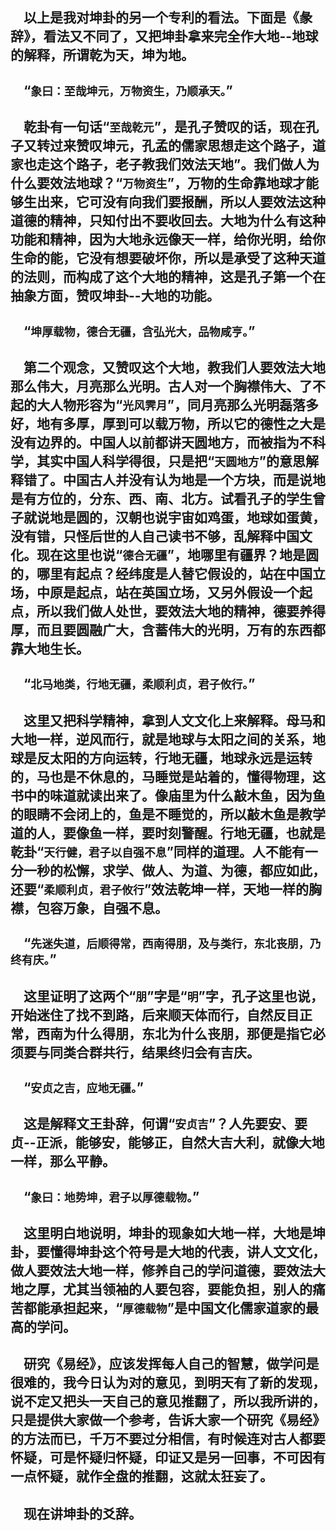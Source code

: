 &emsp;以上是我对坤卦的另一个专利的看法。下面是《彖辞》，看法又不同了，又把坤卦拿来完全作大地--地球的解释，所谓乾为天，坤为地。
---
&emsp;“``象曰：至哉坤元，万物资生，乃顺承天。``”
---
&emsp;乾卦有一句话“``至哉乾元``”，是孔子赞叹的话，现在孔子又转过来赞叹坤元，孔孟的儒家思想走这个路子，道家也走这个路子，老子教我们效法天地”。我们做人为什么要效法地球？“``万物资生``”，万物的生命靠地球才能够生出来，它可没有向我们要报酬，所以人要效法这种道德的精神，只知付出不要收回去。大地为什么有这种功能和精神，因为大地永远像天一样，给你光明，给你生命的能，它没有想要破坏你，所以是承受了这种天道的法则，而构成了这个大地的精神，这是孔子第一个在抽象方面，赞叹坤卦--大地的功能。
---
&emsp;“``坤厚载物，德合无疆，含弘光大，品物咸亨。``”
---
&emsp;第二个观念，又赞叹这个大地，教我们人要效法大地那么伟大，月亮那么光明。古人对一个胸襟伟大、了不起的大人物形容为“``光风霁月``”，同月亮那么光明磊落多好，地有多厚，厚到可以载万物，所以它的德性之大是没有边界的。中国人以前都讲天圆地方，而被指为不科学，其实中国人科学得很，只是把“``天圆地方``”的意思解释错了。中国古人并没有认为地是一个方块，而是说地是有方位的，分东、西、南、北方。试看孔子的学生曾子就说地是圆的，汉朝也说宇宙如鸡蛋，地球如蛋黄，没有错，只怪后世的人自己读书不够，乱解释中国文化。现在这里也说“``德合无疆``”，地哪里有疆界？地是圆的，哪里有起点？经纬度是人替它假设的，站在中国立场，中原是起点，站在英国立场，又另外假设一个起点，所以我们做人处世，要效法大地的精神，德要养得厚，而且要圆融广大，含蓄伟大的光明，万有的东西都靠大地生长。
---
&emsp;“``北马地类，行地无疆，柔顺利贞，君子攸行。``”
---
&emsp;这里又把科学精神，拿到人文文化上来解释。母马和大地一样，逆风而行，就是地球与太阳之间的关系，地球是反太阳的方向运转，行地无疆，地球永远是运转的，马也是不休息的，马睡觉是站着的，懂得物理，这书中的味道就读出来了。像庙里为什么敲木鱼，因为鱼的眼睛不会闭上的，鱼是不睡觉的，所以敲木鱼是教学道的人，要像鱼一样，要时刻警醒。行地无疆，也就是乾卦“``天行健，君子以自强不息``”同样的道理。人不能有一分一秒的松懈，求学、做人、为道、为德，都应如此，还要“``柔顺利贞，君子攸行``”效法乾坤一样，天地一样的胸襟，包容万象，自强不息。
---
&emsp;“``先迷失道，后顺得常，西南得朋，及与类行，东北丧朋，乃终有庆。``”
---
&emsp;这里证明了这两个“``朋``”字是“``明``”字，孔子这里也说，开始迷住了找不到路，后来顺天体而行，自然反目正常，西南为什么得朋，东北为什么丧朋，那便是指它必须要与同类合群共行，结果终归会有吉庆。
---
&emsp;“``安贞之吉，应地无疆。``”
---
&emsp;这是解释文王卦辞，何谓“``安贞吉``”？人先要安、要贞--正派，能够安，能够正，自然大吉大利，就像大地一样，那么平静。
---
&emsp;“``象曰：地势坤，君子以厚德载物。``”
---
&emsp;这里明白地说明，坤卦的现象如大地一样，大地是坤卦，要懂得坤卦这个符号是大地的代表，讲人文文化，做人要效法大地一样，修养自己的学问道德，要效法大地之厚，尤其当领袖的人要包容，要能负担，别人的痛苦都能承担起来，“``厚德载物``”是中国文化儒家道家的最高的学问。
---
&emsp;研究《易经》，应该发挥每人自己的智慧，做学问是很难的，我今日认为对的意见，到明天有了新的发现，说不定又把头一天自己的意见推翻了，所以我所讲的，只是提供大家做一个参考，告诉大家一个研究《易经》的方法而已，千万不要过分相信，有时候连对古人都要怀疑，可是怀疑归怀疑，印证又是另一回事，不可因有一点怀疑，就作全盘的推翻，这就太狂妄了。
---
&emsp;现在讲坤卦的爻辞。
---
